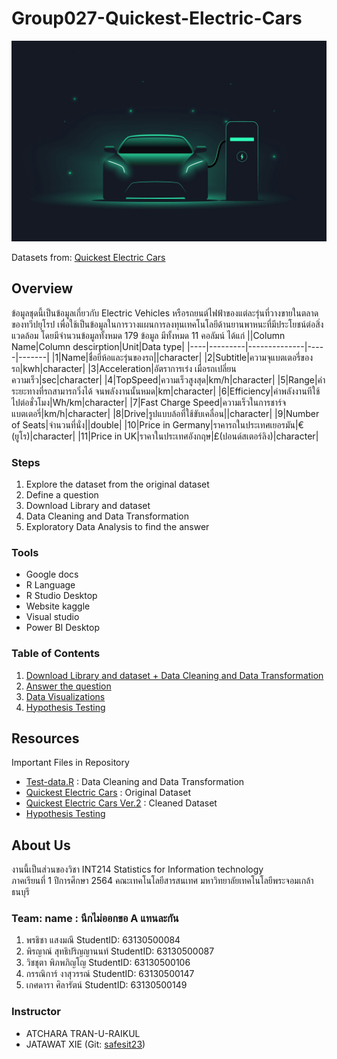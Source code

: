 # Group027-Quickest-Electric-Cars

![EV car](EVcar.jpeg)

Datasets from: [Quickest Electric Cars](https://www.kaggle.com/kkhandekar/quickest-electric-cars-ev-database?select=Quickestelectriccars-EVDatabase.csv)

## Overview
ข้อมูลชุดนี้เป็นข้อมูลเกี่ยวกับ Electric Vehicles หรือรถยนต์ไฟฟ้าของแต่ละรุ่นที่วางขายในตลาดของทวีปยุโรป เพื่อใช้เป็นข้อมูลในการวางแผนการลงทุนเทคโนโลยีด้านยานพาหนะที่มีประโยชน์ต่อสิ่งแวดล้อม
โดยมีจำนวนข้อมูลทั้งหมด 179 ข้อมูล มีทั้งหมด 11 คอลัมน์ ได้แก่ 
||Column Name|Column descirption|Unit|Data type|
|----|---------|--------------|-----|-------|
|1|Name|ชื่อยี่ห้อและรุ่นของรถ||character|
|2|Subtitle|ความจุแบตเตอรี่ของรถ|kwh|character|
|3|Acceleration|อัตราการเร่ง เมื่อรถเปลี่ยนความเร็ว|sec|character|
|4|TopSpeed|ความเร็วสูงสุด|km/h|character|
|5|Range|ค่าระยะทางที่รถสามารถวิ่งได้ จนพลังงานนั้นหมด|km|character|
|6|Efficiency|ค่าพลังงานทีใช้ไปต่อชั่วโมง|Wh/km|character|
|7|Fast Charge Speed|ความเร็วในการชาร์จแบตเตอรี่|km/h|character|
|8|Drive|รูปแบบล้อที่ใช้ขับเคลื่อน||character|
|9|Number of Seats|จำนวนที่นั่ง||double|
|10|Price in Germany|ราคารถในประเทศเยอรมัน|€(ยูโร)|character|
|11|Price in UK|ราคาในประเทศอังกฤษ|£(ปอนด์สเตอร์ลิง)|character| 

### Steps
1. Explore the dataset from the original dataset
2. Define a question
3. Download Library and dataset
4. Data Cleaning and Data Transformation
5. Exploratory Data Analysis to find the answer

### Tools
- Google docs
- R Language
- R Studio Desktop
- Website kaggle
- Visual studio
- Power BI Desktop

### Table of Contents
1. [Download Library and dataset + Data Cleaning and Data Transformation](./Cleaning.md)
2. [Answer the question](./Answer.md)
3. [Data Visualizations](https://app.powerbi.com/view?r=eyJrIjoiZWMyOWI0MjMtYzk2MC00NDAzLTllMDAtODcwNDVhZjkwYWNhIiwidCI6IjZmNDQzMmRjLTIwZDItNDQxZC1iMWRiLWFjMzM4MGJhNjMzZCIsImMiOjEwfQ%3D%3D)
4. [Hypothesis Testing](./Hypothesis-testing.md)

## Resources
Important Files in Repository
* [Test-data.R](./R-code.R) : Data Cleaning and Data Transformation 
* [Quickest Electric Cars](./Quickestelectriccars-EVDatabase.csv) : Original Dataset
* [Quickest Electric Cars Ver.2](./Cleaned-data.csv) : Cleaned Dataset
* [Hypothesis Testing](./Hypothesis.R)

## About Us
งานนี้เป็นส่วนของวิชา INT214 Statistics for Information technology <br/> ภาคเรียนที่ 1 ปีการศึกษา 2564 คณะเทคโนโลยีสารสนเทศ มหาวิทยาลัยเทคโนโลยีพระจอมเกล้าธนบุรี

### Team: name : นึกไม่ออกขอ A แทนละกัน
1. พรธิชา    แสงมณี               StudentID: 63130500084
2. พิรญาณ์   สุทธิปริญญานนท์          StudentID: 63130500087
3. วิชชุตา    พิภพภิญโญ             StudentID: 63130500106
4. กรรณิการ์  งาสุวรรณ์             StudentID: 63130500147
5. เกศดารา  ศิลารัตน์              StudentID: 63130500149

### Instructor
- ATCHARA TRAN-U-RAIKUL
- JATAWAT XIE (Git: [safesit23](https://github.com/safesit23))



